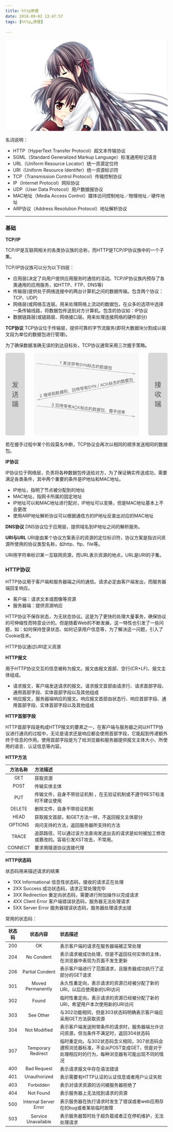 ```yaml
---
title: http原理
date: 2018-09-02 13:47:57
tags: [http,原理]

---
```


![image text](aattp/344f679609.jpg)

<!--more-->

名词说明：

* HTTP（HyperText Transfer Protocol）超文本传输协议
* SGML（Standard Generalized Markup Language）标准通用标记语言
* URL（Uniform Resource Locator）统一资源定位符
* URI（Uniform Resource Identifer）统一资源标识符
* TCP（Transmission Control Protocol）传输控制协议
* IP（Internet Protocol）网际协议
* UDP（User Data Protocol）用户数据报协议
* MAC地址（Media Access Control）媒体访问控制地址／物理地址／硬件地址
* ARP协议（Address Resolution Protocol）地址解析协议

---
### 基础
<b>TCP/IP</b>

TCP/IP是互联网相关的各类协议族的总称，而HTTP是TCP/IP协议族中的一个子集。

TCP/IP协议族可以分为以下四层：
* 应用层(决定了向用户提供应用服务时通信的活动。TCP/IP协议族内预存了各类通用的应用服务，如HTTP、FTP、DNS等)
* 传输层(提供处于网络连接中的两台计算机之间的数据传输。包含两个协议：TCP、UDP)
* 网络层(或网络互连层。用来处理网络上流动的数据包，在众多的选项中选择一条传输线路，将数据包传送到对方计算机。包含的协议如：IP协议
* 数据链路层(或链路层、网络接口层。用来处理连接网络的硬件部分)
  
 <b>TCP协议</b>
TCP协议位于传输层，提供可靠的字节流服务(即将大数据块分割成以报文段为单位的数据包进行管理)。

为了确保数据准确无误的到达目标处，TCP协议通常采用三次握手策略。

![image text](aattp/6e7.png)

若在握手过程中某个阶段莫名中断，TCP协议会再次以相同的顺序发送相同的数据包。

<b>IP协议</b>

IP协议位于网络层，负责将各种数据包传送给对方，为了保证确实传送成功，需要满足各类条件，其中两个重要的条件是IP地址和MAC地址。
* IP地址，指明了节点被分配到的地址
* MAC地址，指网卡所属的固定地址
* IP地址可以和MAC地址进行配对，IP地址可以变换，但是MAC地址基本上不会更改
* 使用ARP地址解析协议可以根据通信方的IP地址反查出对应的MAC地址

<b>DNS协议</b>
DNS协议位于应用层，提供域名到IP地址之间的解析服务。

<b>URI与URL</b>
URI是由某个协议方案表示的资源的定位标识符，协议方案是指访问资源所使用的协议类型名称，如http、ftp、file等。

URI用字符串标识某一互联网资源，而URL表示资源的地点，URL是URI的子集。

### HTTP协议

HTTP协议用于客户端和服务器端之间的通信。请求必定由客户端发出，而服务器端回复响应。
* 客户端：请求文本或图像等资源
* 服务器端：提供资源响应

HTTP协议不保存状态，为无状态协议。这是为了更快的处理大量事务，确保协议的可伸缩性而特意设计的。但是随着Web的不断发展，这一特性也引发了一些问题，如：如何保持登录状态、如何记录用户信息等，为了解决这一问题，引入了Cookie技术。

HTTP协议通过URI定义资源

<b>HTTP报文</b>

用于HTTP协议交互的信息被称为报文。报文由报文首部、空行(CR+LF)、报文主体组成。

* 请求报文，客户端发送请求的报文。请求报文首部由请求行、请求首部字段、通用首部字段、实体首部字段以及其他组成
* 响应报文，服务器端响应的报文。响应报文首部由状态行、响应首部字段、通用首部字段、实体首部字段以及其他组成

<b>HTTP首部字段</b>

HTTP首部字段是构成HTTP报文的要素之一，在客户端与服务器之间以HTTP协议进行通讯的过程中，无论是请求还是响应都会使用首部字段，它能起到传递额外终于信息的作用。使用首部字段是为了给浏览器和服务器提供报文主体大小、所使用的语言、认证信息等内容。

<b>HTTP方法</b>

方法名称	|方法描述
:----:|:----
GET	|获取资源
POST|	传输实体主体
PUT	|传输文件，自身不带验证机制 ，在无验证机制或不遵守REST标准时不建议使用
DELETE|	删除文件，自身不带验证机制
HEAD	|获取报文首部，和GET方法一样，不返回报文主体部分
OPTIONS	|询问支持的方法，返回服务器所支持的方法
TRACE	|追踪路径，可以通过该方法查询发送出去的请求是如何被加工修改或篡改的。容易引发XST攻击，不常用。
CONNECT	|要求用隧道协议连接代理


<b>HTTP状态码</b>

状态码用来描述请求的结果

* 1XX Informational 信息性状态码，接收的请求正在处理
* 2XX Success 成功状态码，请求正常处理完毕
* 3XX Redirection 重定向状态码，需要进行附加操作以完成请求
* 4XX Client Error 客户端错误状态码，服务器无法处理请求
* 5XX Server Error 服务器错误状态码，服务器处理请求出错

常用的状态码：

状态码	|状态内容|	状态描述
:----:|:----:|:----
200	|OK	|表示客户端的请求在服务器端被正常处理
204	|No Condent	|表示请求被成功处理，但是不返回任何实体的主体，在浏览器中表现为页面不发生更新
206	|Partial Condent	|表示客户端进行了范围请求，且服务器成功执行了这部分的GET请求
301	|Moved Permanently	|永久性重定向，表示请求的资源已经被分配了新的URI，以后应使用新的URI访问
302	|Found	|临时性重定向，表示请求的资源已经被分配了新的URI，希望用户本次使用新的URI访问
303	|See Other	|与302功能相同，但是303状态码明确表示客户端应采用GET方法获取资源
304	|Not Modified	|表示客户端发送附带条件的请求时，服务器端允许访问资源，但当条件不满足时，返回304状态码
307	|Temporary Redirect	|临时重定向，与302状态码含义相同，307状态码会遵照浏览器标准，不会从POST变成GET，但是对于处理相应时的行为，每种浏览器有可能出现不同的情况
400	|Bad Request	|表示请求报文中存在语法错误
401	|Unauthorized	|表示需要有HTTP认证的认证信息或者用户认证失败
403	|Forbidden	|表示对请求资源的访问被服务器拒绝了
404	|Not Found	|表示服务器上无法找到请求的资源
500	|Internal Server Error	|表示服务器在执行请求时发生了错误或者web应用存在的bug或者某些临时故障
503	|Service Unavailable	|表示服务器暂时处于超负载或者正在停机维护，无法处理请求

